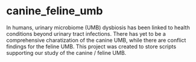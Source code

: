 # canine_feline_umb
In humans, urinary microbiome (UMB) dysbiosis has been linked to health conditions beyond urinary tract infections. There has yet to be a comprehensive charatization of the canine UMB, while there are conflict findings for the feline UMB. This project was created to store scripts supporting our study of the canine / feline UMB.
